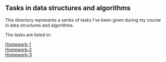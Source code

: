 ## Tasks in data structures and algorithms ##
This directory represents a series of tasks I've been given during my course in data structures and algorithms.

The tasks are listed in:

[Homework-1](./hw-1)<br/>
[Homework-2](./hw-2)<br/>
[Homework-3](./hw-3)
